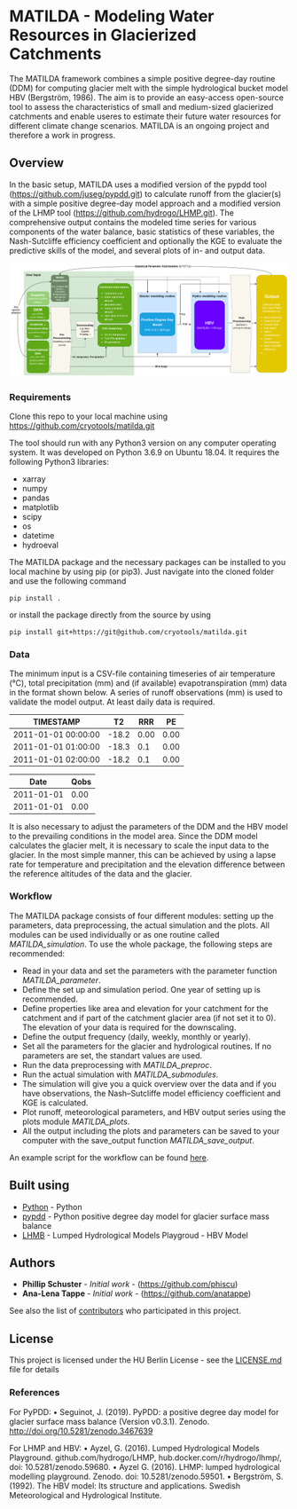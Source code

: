 # MATILDA - Modeling Water Resources in Glacierized Catchments

The MATILDA framework combines a simple positive degree-day routine (DDM) for computing glacier melt with the simple hydrological bucket model HBV (Bergström, 1986). The aim is to provide an easy-access open-source tool to assess the characteristics of small and medium-sized glacierized catchments and enable useres to estimate their future water resources for different climate change scenarios.
MATILDA is an ongoing project and therefore a work in progress.

## Overview

In the basic setup, MATILDA uses a modified version of the pypdd tool (https://github.com/juseg/pypdd.git) to calculate runoff from the glacier(s) with a simple positive degree-day model approach and a modified version of the LHMP tool (https://github.com/hydrogo/LHMP.git). The comprehensive output contains the modeled time series for various components of the water balance, basic statistics of these variables, the Nash-Sutcliffe efficiency coefficient and optionally the KGE to evaluate the predictive skills of the model, and several plots of in- and output data.

![](/MATILDA/MATILDA_slim/workflow_detailed-Full.png)

### Requirements

Clone this repo to your local machine using https://github.com/cryotools/matilda.git


The tool should run with any Python3 version on any computer operating system. It was developed on Python 3.6.9 on Ubuntu 18.04.
It requires the following Python3 libraries:
- xarray
- numpy
- pandas
- matplotlib
- scipy
- os
- datetime
- hydroeval

The MATILDA package and the necessary packages can be installed to you local machine by using pip (or pip3). Just navigate into the cloned folder and use the following command
```
pip install .
```
or install the package directly from the source by using

```
pip install git+https://git@github.com/cryotools/matilda.git

```
### Data

The minimum input is a CSV-file containing timeseries of air temperature (°C), total precipitation (mm) and (if available) evapotranspiration (mm) data in the  format shown below. A series of runoff observations (mm) is used to validate the model output. At least daily data is required.

| TIMESTAMP            | T2            | RRR            | PE            |
| -------------        | ------------- | -------------  | ------------- |
| 2011-01-01 00:00:00  | -18.2         | 0.00           | 0.00          |
| 2011-01-01 01:00:00  | -18.3         | 0.1            | 0.00          |
| 2011-01-01 02:00:00  | -18.2         | 0.1            | 0.00          |

| Date          | Qobs          |
| ------------- | ------------- |
| 2011-01-01    | 0.00          |
| 2011-01-01    | 0.00          |


It is also necessary to adjust the parameters of the DDM and the HBV model to the prevailing conditions in the model area. Since the DDM model calculates the glacier melt, it is necessary to scale the input data to the glacier. In the most simple manner, this can be achieved by using a lapse rate for temperature and precipitation and the elevation difference between the reference altitudes of the data and the glacier.

### Workflow

The MATILDA package consists of four different modules: setting up the parameters, data preprocessing, the actual simulation and the plots. All modules can be used individually or as one routine called *MATILDA_simulation*. 
To use the whole package, the following steps are recommended:
- Read in your data and set the parameters with the parameter function *MATILDA_parameter*.
- Define the set up and simulation period. One year of setting up is recommended.
- Define properties like area and elevation for your catchment for the catchment and if part of the catchment glacier area (if not set it to 0). The elevation of your data is required for the downscaling.
- Define the output frequency (daily, weekly, monthly or yearly).
- Set all the parameters for the glacier and hydrological routines. If no parameters are set, the standart values are used.
- Run the data preprocessing with *MATILDA_preproc*.
- Run the actual simulation with *MATILDA_submodules*.
- The simulation will give you a quick overview over the data and if you have observations, the Nash–Sutcliffe model efficiency coefficient and KGE is calculated.
- Plot runoff, meteorological parameters, and HBV output series using the plots module *MATILDA_plots*. 
- All the output including the plots and parameters can be saved to your computer with the save_output function *MATILDA_save_output*.

An example script for the workflow can be found [here](MATILDA/example_workflow.py).

## Built using
* [Python](https://www.python.org) - Python
* [pypdd](https://github.com/juseg/pypdd.git) - Python positive degree day model for glacier surface mass balance
* [LHMB](https://rometools.github.io/rome/) - Lumped Hydrological Models Playgroud - HBV Model

## Authors

* **Phillip Schuster** - *Initial work* - (https://github.com/phiscu)
* **Ana-Lena Tappe** - *Initial work* - (https://github.com/anatappe)


See also the list of [contributors](https://scm.cms.hu-berlin.de/sneidecy/centralasiawaterresources/-/graphs/master) who participated in this project.

## License

This project is licensed under the HU Berlin License - see the [LICENSE.md](LICENSE.md) file for details

### References

For PyPDD:
	•	Seguinot, J. (2019). PyPDD: a positive degree day model for glacier surface mass balance (Version v0.3.1). Zenodo. http://doi.org/10.5281/zenodo.3467639

For LHMP and HBV:
	•	Ayzel, G. (2016). Lumped Hydrological Models Playground. github.com/hydrogo/LHMP, hub.docker.com/r/hydrogo/lhmp/, doi: 10.5281/zenodo.59680.
	•	Ayzel G. (2016). LHMP: lumped hydrological modelling playground. Zenodo. doi: 10.5281/zenodo.59501.
	•	Bergström, S. (1992). The HBV model: Its structure and applications. Swedish Meteorological and Hydrological Institute.
